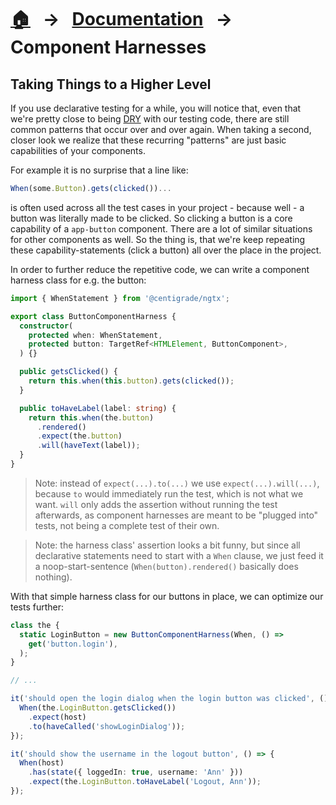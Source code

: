[home]: ../README.md
[overview]: ./overview.md
[addngtx]: ./add-ngtx.md
[builtins]: ./built-in.md
[extensionfns]: ./extending.md
[dry]: https://en.wikipedia.org/wiki/Don%27t_repeat_yourself

# [🏠][home] &nbsp; → &nbsp; [Documentation][overview] &nbsp; → &nbsp; **Component Harnesses**

## Taking Things to a Higher Level

If you use declarative testing for a while, you will notice that, even that we're pretty close to being [DRY] with our testing code, there are still common patterns that occur over and over again. When taking a second, closer look we realize that these recurring "patterns" are just basic capabilities of your components.

For example it is no surprise that a line like:

```ts
When(some.Button).gets(clicked())...
```

is often used across all the test cases in your project - because well - a button was literally made to be clicked. So clicking a button is a core capability of a `app-button` component. There are a lot of similar situations for other components as well. So the thing is, that we're keep repeating these capability-statements (click a button) all over the place in the project.

In order to further reduce the repetitive code, we can write a component harness class for e.g. the button:

```ts
import { WhenStatement } from '@centigrade/ngtx';

export class ButtonComponentHarness {
  constructor(
    protected when: WhenStatement,
    protected button: TargetRef<HTMLElement, ButtonComponent>,
  ) {}

  public getsClicked() {
    return this.when(this.button).gets(clicked());
  }

  public toHaveLabel(label: string) {
    return this.when(the.button)
      .rendered()
      .expect(the.button)
      .will(haveText(label));
  }
}
```

> Note: instead of `expect(...).to(...)` we use `expect(...).will(...)`, because `to` would immediately run the test, which is not what we want. `will` only adds the assertion without running the test afterwards, as component harnesses are meant to be "plugged into" tests, not being a complete test of their own.

> Note: the harness class' assertion looks a bit funny, but since all declarative statements need to start with a `When` clause, we just feed it a noop-start-sentence (`When(button).rendered()` basically does nothing).

With that simple harness class for our buttons in place, we can optimize our tests further:

```ts
class the {
  static LoginButton = new ButtonComponentHarness(When, () =>
    get('button.login'),
  );
}

// ...

it('should open the login dialog when the login button was clicked', () => {
  When(the.LoginButton.getsClicked())
    .expect(host)
    .to(haveCalled('showLoginDialog'));
});

it('should show the username in the logout button', () => {
  When(host)
    .has(state({ loggedIn: true, username: 'Ann' }))
    .expect(the.LoginButton.toHaveLabel('Logout, Ann'));
});
```
